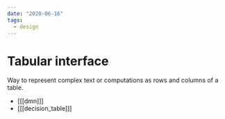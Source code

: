 ```yaml
---
date: "2020-06-16"
tags:
  - design
---
```


# Tabular interface

Way to represent complex text or computations as rows and columns of a table.

- [[[dmn]]]
- [[[decision_table]]]
